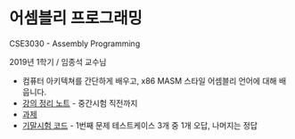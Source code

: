 # 어셈블리 프로그래밍
CSE3030 - Assembly Programming

2019년 1학기 / 임종석 교수님

* 컴퓨터 아키텍쳐를 간단하게 배우고, x86 MASM 스타일 어셈블리 언어에 대해 배웁니다.
* [강의 정리 노트](/notes) - 중간시험 직전까지
* [과제](/homework)
* [기말시험 코드](/final) - 1번째 문제 테스트케이스 3개 중 1개 오답, 나머지는 정답

